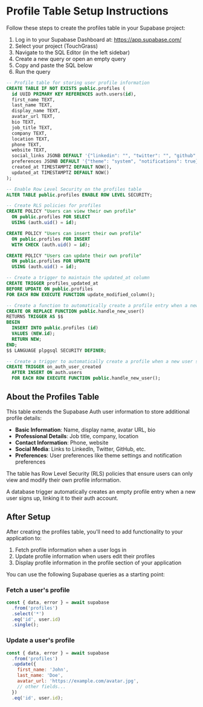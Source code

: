 # Profile Table Setup Instructions

Follow these steps to create the profiles table in your Supabase project:

1. Log in to your Supabase Dashboard at: https://app.supabase.com/
2. Select your project (TouchGrass)
3. Navigate to the SQL Editor (in the left sidebar)
4. Create a new query or open an empty query
5. Copy and paste the SQL below
6. Run the query

```sql
-- Profile table for storing user profile information
CREATE TABLE IF NOT EXISTS public.profiles (
  id UUID PRIMARY KEY REFERENCES auth.users(id),
  first_name TEXT,
  last_name TEXT,
  display_name TEXT,
  avatar_url TEXT,
  bio TEXT,
  job_title TEXT,
  company TEXT,
  location TEXT,
  phone TEXT,
  website TEXT,
  social_links JSONB DEFAULT '{"linkedin": "", "twitter": "", "github": ""}',
  preferences JSONB DEFAULT '{"theme": "system", "notifications": true}',
  created_at TIMESTAMPTZ DEFAULT NOW(),
  updated_at TIMESTAMPTZ DEFAULT NOW()
);

-- Enable Row Level Security on the profiles table
ALTER TABLE public.profiles ENABLE ROW LEVEL SECURITY;

-- Create RLS policies for profiles
CREATE POLICY "Users can view their own profile" 
  ON public.profiles FOR SELECT 
  USING (auth.uid() = id);

CREATE POLICY "Users can insert their own profile" 
  ON public.profiles FOR INSERT 
  WITH CHECK (auth.uid() = id);

CREATE POLICY "Users can update their own profile" 
  ON public.profiles FOR UPDATE 
  USING (auth.uid() = id);

-- Create a trigger to maintain the updated_at column
CREATE TRIGGER profiles_updated_at
BEFORE UPDATE ON public.profiles
FOR EACH ROW EXECUTE FUNCTION update_modified_column();

-- Create a function to automatically create a profile entry when a new user signs up
CREATE OR REPLACE FUNCTION public.handle_new_user() 
RETURNS TRIGGER AS $$
BEGIN
  INSERT INTO public.profiles (id)
  VALUES (NEW.id);
  RETURN NEW;
END;
$$ LANGUAGE plpgsql SECURITY DEFINER;

-- Create a trigger to automatically create a profile when a new user signs up
CREATE TRIGGER on_auth_user_created
  AFTER INSERT ON auth.users
  FOR EACH ROW EXECUTE FUNCTION public.handle_new_user();
```

## About the Profiles Table

This table extends the Supabase Auth user information to store additional profile details:

- **Basic Information**: Name, display name, avatar URL, bio
- **Professional Details**: Job title, company, location
- **Contact Information**: Phone, website
- **Social Media**: Links to LinkedIn, Twitter, GitHub, etc.
- **Preferences**: User preferences like theme settings and notification preferences

The table has Row Level Security (RLS) policies that ensure users can only view and modify their own profile information.

A database trigger automatically creates an empty profile entry when a new user signs up, linking it to their auth account.

## After Setup

After creating the profiles table, you'll need to add functionality to your application to:

1. Fetch profile information when a user logs in
2. Update profile information when users edit their profiles
3. Display profile information in the profile section of your application

You can use the following Supabase queries as a starting point:

### Fetch a user's profile
```javascript
const { data, error } = await supabase
  .from('profiles')
  .select('*')
  .eq('id', user.id)
  .single();
```

### Update a user's profile
```javascript
const { data, error } = await supabase
  .from('profiles')
  .update({
    first_name: 'John',
    last_name: 'Doe',
    avatar_url: 'https://example.com/avatar.jpg',
    // other fields...
  })
  .eq('id', user.id);
``` 